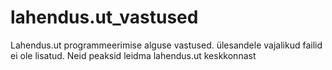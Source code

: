 # lahendus.ut_vastused
Lahendus.ut programmeerimise alguse vastused.
ülesandele vajalikud failid ei ole lisatud.
Neid peaksid leidma lahendus.ut keskkonnast
